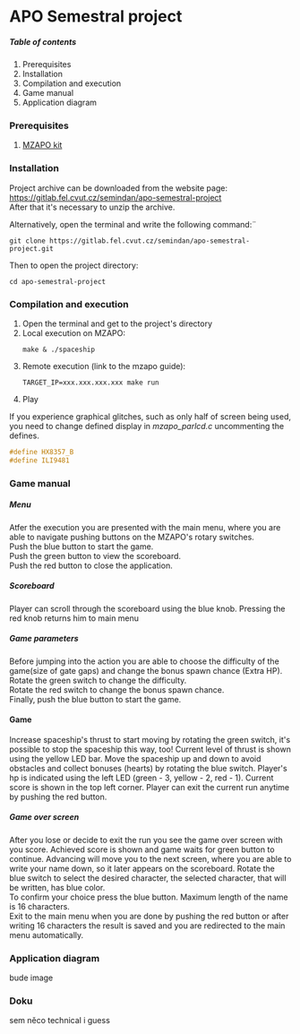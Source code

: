 # APO Semestral project

##### Table of contents
1. Prerequisites
2. Installation
3. Compilation and execution
4. Game manual
5. Application diagram

### Prerequisites
1. [MZAPO kit](https://cw.fel.cvut.cz/b202/courses/b35apo/documentation/mz_apo-howto/start)

### Installation
Project archive can be downloaded from the website page:  
https://gitlab.fel.cvut.cz/semindan/apo-semestral-project  
After that it's necessary to unzip the archive.

Alternatively, open the terminal and write the following command:¨
```console  
git clone https://gitlab.fel.cvut.cz/semindan/apo-semestral-project.git 
``` 

Then to open the project directory: 
```console 
cd apo-semestral-project
```

### Compilation and execution 
1. Open the terminal and get to the project's directory  
2. Local execution on MZAPO:
	```console
	make & ./spaceship
	```
3. Remote execution (link to the mzapo guide):
	```console  
	TARGET_IP=xxx.xxx.xxx.xxx make run
	```
4. Play

If you experience graphical glitches, such as only half of screen being used, you need to change defined display in *mzapo_parlcd.c* uncommenting the defines. 
```C
#define HX8357_B
#define ILI9481
```

### Game manual

##### Menu
Atfer the execution you are presented with the main menu, where you are able to navigate pushing buttons on the MZAPO's rotary switches.  
Push the blue button to start the game.  
Push the green button to view the scoreboard.  
Push the red button to close the application.  

##### Scoreboard
Player can scroll through the scoreboard using the blue knob. Pressing the red knob returns him to main menu

##### Game parameters
Before jumping into the action you are able to choose the difficulty of the game(size of gate gaps) and change the bonus spawn chance (Extra HP).  
Rotate the green switch to change the difficulty.  
Rotate the red switch to change the bonus spawn chance.  
Finally, push the blue button to start the game.

#### Game
Increase spaceship's thrust to start moving by rotating the green switch, it's possible to stop the spaceship this way, too! Current level of thrust is shown using the yellow LED bar. 
Move the spaceship up and down to avoid obstacles and collect bonuses (hearts) by rotating the blue switch. Player's hp is indicated using the left LED (green - 3, yellow - 2, red - 1). Current score is shown in the top left corner.
Player can exit the current run anytime by pushing the red button.  

##### Game over screen
After you lose or decide to exit the run you see the game over screen with you score. Achieved score is shown and game waits for green button to continue.
Advancing will move you to the next screen, where you are able to write your name down, so it later appears on the scoreboard. Rotate the blue switch to select the desired character, the selected character, that will be written, has blue color.  
To confirm your choice press the blue button. Maximum length of the name is 16 characters.  
Exit to the main menu when you are done by pushing the red button or after writing 16 characters the result is saved and you are redirected to the main menu automatically.  

### Application diagram
bude image

### Doku
sem něco technical i guess

